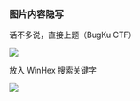 ### 图片内容隐写

话不多说，直接上题（BugKu CTF）

![](https://pic1.imgdb.cn/item/677229f1d0e0a243d4ec6c5a.jpg)

放入 WinHex 搜索关键字

![](https://pic1.imgdb.cn/item/67728c91d0e0a243d4ecc69b.jpg)